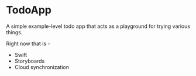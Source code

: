 # TodoApp

A simple example-level todo app that acts as a playground for trying various things.

Right now that is -

* Swift
* Storyboards
* Cloud synchronization

